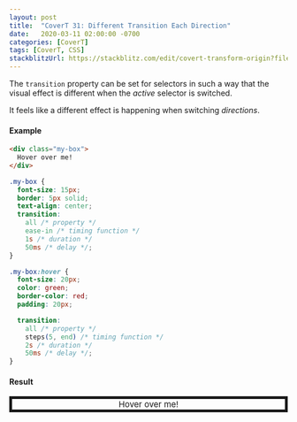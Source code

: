 ```yaml
---
layout: post
title:  "CoverT 31: Different Transition Each Direction"
date:   2020-03-11 02:00:00 -0700
categories: [CoverT]
tags: [CoverT, CSS]
stackblitzUrl: https://stackblitz.com/edit/covert-transform-origin?file=style.css
---
```


The `transition` property can be set for selectors in such a way that the visual effect is different when the _active_ selector is switched.

It feels like a different effect is happening when switching _directions_.

#### Example

```html
<div class="my-box">
  Hover over me!
</div>
```

```css
.my-box {
  font-size: 15px;
  border: 5px solid;
  text-align: center;
  transition: 
    all /* property */
    ease-in /* timing function */
    1s /* duration */
    50ms /* delay */;
}

.my-box:hover {
  font-size: 20px;
  color: green;
  border-color: red;
  padding: 20px;

  transition: 
    all /* property */
    steps(5, end) /* timing function */
    2s /* duration */
    50ms /* delay */;
}
```

#### Result

<style>
.my-box {
  font-size: 15px;
  border: 5px solid;
  text-align: center;
  transition: 
    all /* property */
    ease-in /* timing function */
    1s /* duration */
    50ms /* delay */;
}

.my-box:hover {
  font-size: 20px;
  color: green;
  border-color: red;
  padding: 20px;

  transition: 
    all /* property */
    steps(5, end) /* timing function */
    2s /* duration */
    50ms /* delay */;
}
</style>

<div class="my-box">
  Hover over me!
</div>